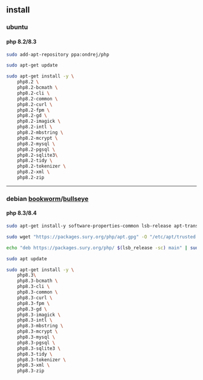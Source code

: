 ## install

### ubuntu

#### php 8.2/8.3

```sh
sudo add-apt-repository ppa:ondrej/php

sudo apt-get update

sudo apt-get install -y \
    php8.2 \
    php8.2-bcmath \
    php8.2-cli \
    php8.2-common \
    php8.2-curl \
    php8.2-fpm \
    php8.2-gd \
    php8.2-imagick \
    php8.2-intl \
    php8.2-mbstring \
    php8.2-mcrypt \
    php8.2-mysql \
    php8.2-pgsql \
    php8.2-sqlite3\
    php8.2-tidy \
    php8.2-tokenizer \
    php8.2-xml \
    php8.2-zip
```

---

### debian [bookworm](https://packages.sury.org/php/dists/bookworm)/[bullseye](https://packages.sury.org/php/dists/bullseye)

#### php 8.3/8.4

```sh
sudo apt-get install-y software-properties-common lsb-release apt-transport-https ca-certificates

sudo wget "https://packages.sury.org/php/apt.gpg" -O "/etc/apt/trusted.gpg.d/php.gpg"

echo "deb https://packages.sury.org/php/ $(lsb_release -sc) main" | sudo tee "/etc/apt/sources.list.d/php.list"

sudo apt update

sudo apt-get install -y \
    php8.3\
    php8.3-bcmath \
    php8.3-cli \
    php8.3-common \
    php8.3-curl \
    php8.3-fpm \
    php8.3-gd \
    php8.3-imagick \
    php8.3-intl \
    php8.3-mbstring \
    php8.3-mcrypt \
    php8.3-mysql \
    php8.3-pgsql \
    php8.3-sqlite3 \
    php8.3-tidy \
    php8.3-tokenizer \
    php8.3-xml \
    php8.3-zip
```
